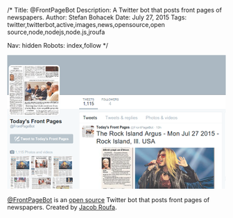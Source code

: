 /*
Title: @FrontPageBot
Description: A Twitter bot that posts front pages of newspapers.
Author: Stefan Bohacek
Date: July 27, 2015
Tags: twitter,twitterbot,active,images,news,opensource,open source,node,nodejs,node.js,jroufa

Nav: hidden
Robots: index,follow
*/

[![](/content/bots/twitterbots/images/FrontPageBot.png)](https://twitter.com/FrontPageBot)

[@FrontPageBot](https://twitter.com/FrontPageBot) is an [open source](https://github.com/jacobroufa/tfp-bot) Twitter bot that posts front pages of newspapers. Created by [Jacob Roufa](https://twitter.com/jroufa).
